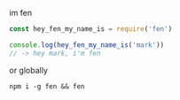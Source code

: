 im fen

```js
const hey_fen_my_name_is = require('fen')

console.log(hey_fen_my_name_is('mark'))
// -> hey mark, i'm fen
```

or globally

`npm i -g fen && fen`
